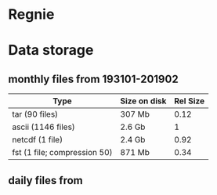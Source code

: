 # Regnie

# Data storage

## monthly files from 193101-201902 

| Type                         	| Size on disk 	| Rel Size 	|
|------------------------------	|--------------	|----------	|
| tar (90 files)               	| 307 Mb       	| 0.12     	|
| ascii (1146 files)           	| 2.6 Gb       	| 1        	|
| netcdf (1 file)              	| 2.4 Gb       	| 0.92     	|
| fst (1 file; compression 50) 	| 871 Mb       	| 0.34     	

## daily files from 


